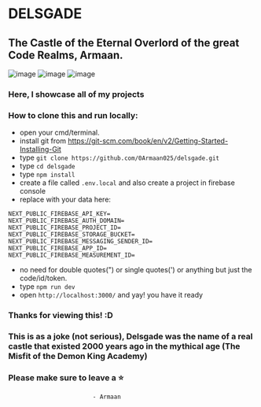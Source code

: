 # DELSGADE
## The Castle of the Eternal Overlord of the great Code Realms, Armaan.

![image](https://github.com/user-attachments/assets/62b0e33c-546c-4b9b-a2e2-406342ea56e3)
![image](https://github.com/user-attachments/assets/7f4fe245-b1a1-418f-8360-f73ebe74a2cd)
![image](https://github.com/user-attachments/assets/61b0589e-e0b0-437e-ba48-70333c56514f)

### Here, I showcase all of my projects
### How to clone this and run locally:
- open your cmd/terminal.
- install git from https://git-scm.com/book/en/v2/Getting-Started-Installing-Git
- type ``git clone https://github.com/0Armaan025/delsgade.git``
- type ``cd delsgade``
- type ``npm install``
- create a file called ``.env.local`` and also create a project in firebase console
- replace with your data here:
```
NEXT_PUBLIC_FIREBASE_API_KEY=
NEXT_PUBLIC_FIREBASE_AUTH_DOMAIN=
NEXT_PUBLIC_FIREBASE_PROJECT_ID=
NEXT_PUBLIC_FIREBASE_STORAGE_BUCKET=
NEXT_PUBLIC_FIREBASE_MESSAGING_SENDER_ID=
NEXT_PUBLIC_FIREBASE_APP_ID=
NEXT_PUBLIC_FIREBASE_MEASUREMENT_ID=

```
- no need for double quotes(") or single quotes(') or anything but just the code/id/token.
- type ``npm run dev``
- open ``http://localhost:3000/`` and yay! you have it ready

### Thanks for viewing this! :D

### This is as a joke (not serious), Delsgade was the name of a real castle that existed 2000 years ago in the mythical age (The Misfit of the Demon King Academy)

### Please make sure to leave a ⭐
                            - Armaan


